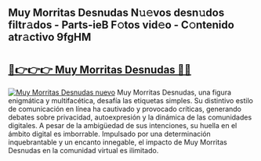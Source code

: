 ## Muy Morritas Desnudas N𝚞𝚎vos desn𝚞dos filtr𝚊dos - Parts-ieB F𝚘tos vid𝚎o - C𝚘ntenido atr𝚊ctivo 9fgHM

# <h2><a href="http://mb11vd.tromn.icu/?c=Muy+Morritas+Desnudas">🔗👉👉👉 Muy Morritas Desnudas 🔗🔗</a></h2>

[![Muy Morritas Desnudas nuevo](https://i.imgur.com/pEAQMta.gif)](http://mb11vd.tromn.icu/?c=Muy+Morritas+Desnudas)
Muy Morritas Desnudas, una figura enigmática y multifacética, desafía las etiquetas simples. Su distintivo estilo de comunicación en línea ha cautivado y provocado críticas, generando debates sobre privacidad, autoexpresión y la dinámica de las comunidades digitales. A pesar de la ambigüedad de sus intenciones, su huella en el ámbito digital es imborrable. Impulsado por una determinación inquebrantable y un encanto innegable, el impacto de Muy Morritas Desnudas en la comunidad virtual es ilimitado.
